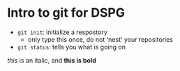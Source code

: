 # Intro to git for DSPG

- `git init`: initialize a respostory
    - only type this once, do not 'nest' your repositories
- `git status`: tells you what is going on

*this* is an italic, and **this is bold**
